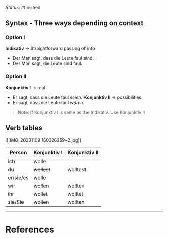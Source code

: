 *Status*: #finished 
## Syntax - Three ways depending on context
### Option I
**Indikativ** -> Straightforward passing of info
- Der Man sagt, dass die Leute faul sind. 
- Der Man sagt, die Leute sind faul.
### Option II
**Konjunktiv I** -> real
- Er sagt, dass die Leute faul *seien*. 
**Konjunktiv II** -> possibilities 
- Er sagt, dass die Leute faul *wären*.

> Note: If Konjunktiv I is same as the Indikativ. Use Konjunktiv II 
## Verb tables

![[IMG_20231109_160326259~2.jpg]]

| Person       | Konjunktiv I    | Konjunktiv II  |
|--------------|-----------------|----------------|
| ich          | wolle       |          |
| du           | ~~wollest~~     | wolltest       |
| er/sie/es    | wolle       |          |
| wir          | ~~wollen~~      | wollten        |
| ihr          | ~~wollet~~      | wolltet        |
| sie/Sie      | ~~wollen~~      | wollten        |


---
# References
